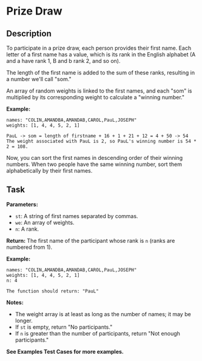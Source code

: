 # Prize Draw

## Description

To participate in a prize draw, each person provides their first name. Each letter of a first name has a value, which is its rank in the English alphabet (A and a have rank 1, B and b rank 2, and so on).

The length of the first name is added to the sum of these ranks, resulting in a number we'll call "som."

An array of random weights is linked to the first names, and each "som" is multiplied by its corresponding weight to calculate a "winning number."

**Example:**

```
names: "COLIN,AMANDBA,AMANDAB,CAROL,PauL,JOSEPH"
weights: [1, 4, 4, 5, 2, 1]

PauL -> som = length of firstname + 16 + 1 + 21 + 12 = 4 + 50 -> 54
The weight associated with PauL is 2, so PauL's winning number is 54 * 2 = 108.
```

Now, you can sort the first names in descending order of their winning numbers. When two people have the same winning number, sort them alphabetically by their first names.

## Task

**Parameters:**

- `st`: A string of first names separated by commas.
- `we`: An array of weights.
- `n`: A rank.

**Return:** The first name of the participant whose rank is `n` (ranks are numbered from 1).

**Example:**

```
names: "COLIN,AMANDBA,AMANDAB,CAROL,PauL,JOSEPH"
weights: [1, 4, 4, 5, 2, 1]
n: 4

The function should return: "PauL"
```

**Notes:**

- The weight array is at least as long as the number of names; it may be longer.
- If `st` is empty, return "No participants."
- If `n` is greater than the number of participants, return "Not enough participants."

**See Examples Test Cases for more examples.**
